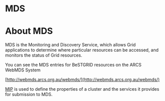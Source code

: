 # MDS

# About MDS 

MDS is the Monitoring and Discovery Service, which allows Grid applications to determine where particular resources can be accessed, and monitors the status of Grid resources.

You can see the MDS entries for BeSTGRID resources on the ARCS WebMDS System

[http://webmds.arcs.org.au/webmds/](http://webmds.arcs.org.au/webmds/)

[MIP](https://reannz.atlassian.net/wiki/pages/createpage.action?spaceKey=BeSTGRID&title=MIP&linkCreation=true&fromPageId=3816951020) is used to define the properties of a cluster and the services it provides for submission to MDS.
